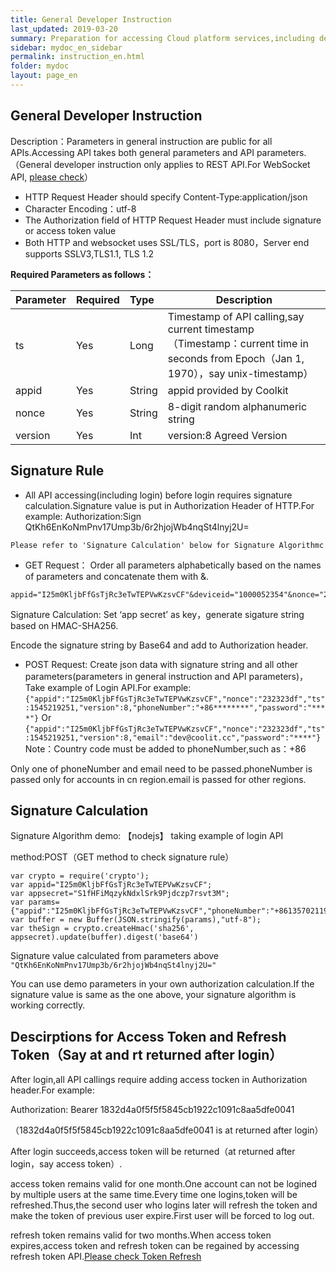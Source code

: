 ```yaml
---
title: General Developer Instruction
last_updated: 2019-03-20
summary: Preparation for accessing Cloud platform services,including descriptions for general parameters,introduction to signature rule for authorization,Example for signature calculation, and expanation for Access Token and Refresh Token.
sidebar: mydoc_en_sidebar
permalink: instruction_en.html
folder: mydoc
layout: page_en
---
```


   
## General Developer Instruction

 Description：Parameters in general instruction are public for all APIs.Accessing API takes both general parameters and API parameters.（General developer instruction only applies to REST API.For WebSocket API, [please check](dispatch_en.html)）
- HTTP Request Header should specify Content-Type:application/json
- Character Encoding：utf-8
- The Authorization field of HTTP Request Header must include signature or access token value
- Both HTTP and websocket uses SSL/TLS，port is 8080，Server end supports SSLV3,TLS1.1, TLS 1.2

**Required Parameters as follows：**

|Parameter|Required|Type|Description|
|:----    |:---|:----- |-----   |
|ts |Yes  |Long |Timestamp of API calling,say current timestamp （Timestamp：current time in seconds from Epoch（Jan 1, 1970），say unix-timestamp）  |
|appid |Yes  |String | appid provided by Coolkit    |
|nonce     |Yes  |String | 8-digit random alphanumeric string    |
|version     |Yes  |Int | version:8 Agreed Version    |

## Signature Rule
- All API accessing(including login) before login requires signature calculation.Signature value is put in Authorization Header of HTTP.For example:
 Authorization:Sign QtKh6EnKoNmPnv17Ump3b/6r2hjojWb4nqSt4lnyj2U=
 
```
Please refer to 'Signature Calculation' below for Signature Algorithmc
```

- GET Request：
Order all parameters alphabetically based on the names of parameters and concatenate them with &.

```
appid="I25m0KljbFfGsTjRc3eTwTEPVwKzsvCF"&deviceid="1000052354"&nonce="2323dfgh"&ts=1545219251
```

Signature Calculation: Set ‘app secret’ as key，generate sigature string based on HMAC-SHA256.

Encode the signature string by Base64 and add to Authorization header.

- POST Request:
Create json data with signature string and all other parameters(parameters in general instruction and API parameters)，Take example of Login API.For example:
```{"appid":"I25m0KljbFfGsTjRc3eTwTEPVwKzsvCF","nonce":"232323df","ts":1545219251,"version":8,"phoneNumber":"+86********","password":"****"}```
Or
```{"appid":"I25m0KljbFfGsTjRc3eTwTEPVwKzsvCF","nonce":"232323df","ts":1545219251,"version":8,"email":"dev@coolit.cc","password":"****"}```
Note：Country code must be added to phoneNumber,such as：+86

Only one of phoneNumber and email need to be passed.phoneNumber is passed only for accounts in cn region.email is passed for other regions.

## Signature Calculation

Signature Algorithm demo: 【nodejs】 taking example of login API 

method:POST（GET method to check signature rule）


```
var crypto = require('crypto');
var appid="I25m0KljbFfGsTjRc3eTwTEPVwKzsvCF";
var appsecret="S1fHFiMqzykNdxlSrk9Pjdczp7rsvt3M";
var params={"appid":"I25m0KljbFfGsTjRc3eTwTEPVwKzsvCF","phoneNumber":"+8613570211955","password":"lybywl163","ts":1545219251123,"version":8,"nonce":"asbsedwq"}
var buffer = new Buffer(JSON.stringify(params),"utf-8");
var theSign = crypto.createHmac('sha256', appsecret).update(buffer).digest('base64')
```

Signature value calculated from parameters above
```"QtKh6EnKoNmPnv17Ump3b/6r2hjojWb4nqSt4lnyj2U="```

You can use demo parameters in your own authorization calculation.If the signature value is same as the one above, your signature algorithm is working correctly.


## Descirptions for Access Token and Refresh Token（Say at and rt returned after login）
After login,all API callings require adding access tocken in Authorization header.For example:

Authorization: Bearer 1832d4a0f5f5f5845cb1922c1091c8aa5dfe0041 

（1832d4a0f5f5f5845cb1922c1091c8aa5dfe0041 is at returned after login）

After login succeeds,access token will be returned（at returned after login，say access token）.
 
access token remains valid for one month.One account can not be logined by multiple users at the same time.Every time one logins,token will be refreshed.Thus,the second user who logins later will refresh the token and make the token of previous user expire.First user will be forced to log out.

refresh token remains valid for two months.When access token expires,access token and refresh token can be regained by accessing refresh token API.[Please check Token Refresh](token.html)


